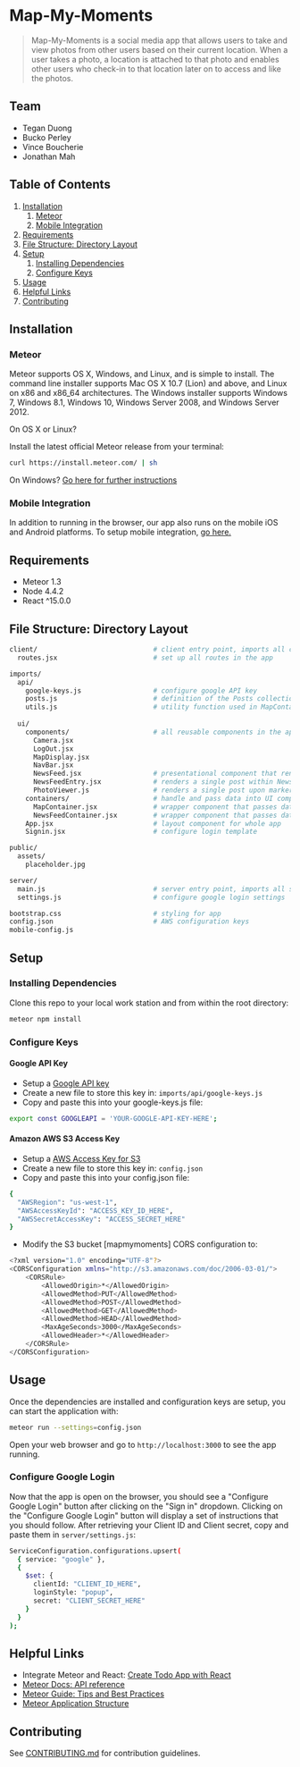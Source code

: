 # Map-My-Moments

> Map-My-Moments is a social media app that allows users to take and view photos from other users based on their current location. When a user takes a photo, a location is attached to that photo and enables other users who check-in to that location later on to access and like the photos. 

## Team

  - Tegan Duong
  - Bucko Perley
  - Vince Boucherie
  - Jonathan Mah

## Table of Contents

1. [Installation](#installation)
    1. [Meteor](#meteor)
    1. [Mobile Integration](#mobile-integration)
1. [Requirements](#requirements)
1. [File Structure: Directory Layout](#file-structure-directory-layout)
1. [Setup](#setup)
    1. [Installing Dependencies](#installing-dependencies)
    1. [Configure Keys](#configure-keys)
1. [Usage](#Usage)
1. [Helpful Links](#helpful-links)
1. [Contributing](#contributing)

## Installation

### Meteor

Meteor supports OS X, Windows, and Linux, and is simple to install. The command line installer supports Mac OS X 10.7 (Lion) and above, and Linux on x86 and x86_64 architectures. The Windows installer supports Windows 7, Windows 8.1, Windows 10, Windows Server 2008, and Windows Server 2012.

On OS X or Linux?

Install the latest official Meteor release from your terminal:

```sh
curl https://install.meteor.com/ | sh
```

On Windows? [Go here for further instructions](https://www.meteor.com/install)

### Mobile Integration

In addition to running in the browser, our app also runs on the mobile iOS and Android platforms. To setup mobile integration, [go here.](http://guide.meteor.com/mobile.html#installing-prerequisites)


## Requirements

- Meteor 1.3
- Node 4.4.2
- React ^15.0.0


## File Structure: Directory Layout

```sh
client/                             # client entry point, imports all client code
  routes.jsx                        # set up all routes in the app

imports/
  api/
    google-keys.js                  # configure google API key
    posts.js                        # definition of the Posts collection and methods related to posts
    utils.js                        # utility function used in MapContainer.jsx
  
  ui/
    components/                     # all reusable components in the application
      Camera.jsx
      LogOut.jsx
      MapDisplay.jsx
      NavBar.jsx
      NewsFeed.jsx                  # presentational component that renders posts
      NewsFeedEntry.jsx             # renders a single post within NewsFeed
      PhotoViewer.js                # renders a single post upon marker click in MapDisplay
    containers/                     # handle and pass data into UI components via props
      MapContainer.jsx              # wrapper component that passes data to MapDisplay
      NewsFeedContainer.jsx         # wrapper component that passes data to NewsFeed
    App.jsx                         # layout component for whole app
    Signin.jsx                      # configure login template

public/
  assets/
    placeholder.jpg

server/
  main.js                           # server entry point, imports all server code
  settings.js                       # configure google login settings

bootstrap.css                       # styling for app
config.json                         # AWS configuration keys
mobile-config.js
```


## Setup

### Installing Dependencies

Clone this repo to your local work station and from within the root directory:

```sh
meteor npm install
```

### Configure Keys

#### Google API Key
- Setup a [Google API key](https://developers.google.com/maps/documentation/javascript/get-api-key#key) 
- Create a new file to store this key in: `imports/api/google-keys.js`
- Copy and paste this into your google-keys.js file:
```sh
export const GOOGLEAPI = 'YOUR-GOOGLE-API-KEY-HERE';
```

#### Amazon AWS S3 Access Key
- Setup a [AWS Access Key for S3](https://console.aws.amazon.com/iam/home#security_credential) 
- Create a new file to store this key in: `config.json`
- Copy and paste this into your config.json file:
```sh
{
  "AWSRegion": "us-west-1",
  "AWSAccessKeyId": "ACCESS_KEY_ID_HERE",
  "AWSSecretAccessKey": "ACCESS_SECRET_HERE"
}
```
- Modify the S3 bucket [mapmymoments] CORS configuration to:
```sh
<?xml version="1.0" encoding="UTF-8"?>
<CORSConfiguration xmlns="http://s3.amazonaws.com/doc/2006-03-01/">
    <CORSRule>
        <AllowedOrigin>*</AllowedOrigin>
        <AllowedMethod>PUT</AllowedMethod>
        <AllowedMethod>POST</AllowedMethod>
        <AllowedMethod>GET</AllowedMethod>
        <AllowedMethod>HEAD</AllowedMethod>
        <MaxAgeSeconds>3000</MaxAgeSeconds>
        <AllowedHeader>*</AllowedHeader>
    </CORSRule>
</CORSConfiguration>
```


## Usage

Once the dependencies are installed and configuration keys are setup, you can start the application with:
```sh
meteor run --settings=config.json
```
Open your web browser and go to `http://localhost:3000` to see the app running.

### Configure Google Login

Now that the app is open on the browser, you should see a "Configure Google Login" button after clicking on the "Sign in" dropdown. Clicking on the "Configure Google Login" button will display a set of instructions that you should follow. After retrieving your Client ID and Client secret, copy and paste them in `server/settings.js`:

```sh
ServiceConfiguration.configurations.upsert(
  { service: "google" },
  {
    $set: {
      clientId: "CLIENT_ID_HERE",
      loginStyle: "popup",
      secret: "CLIENT_SECRET_HERE"
    }
  }
);
```


## Helpful Links

- Integrate Meteor and React: [Create Todo App with React](https://www.meteor.com/tutorials/react/creating-an-app)
- [Meteor Docs: API reference](http://docs.meteor.com/#/full/meteorguide)
- [Meteor Guide: Tips and Best Practices](http://guide.meteor.com/)
- [Meteor Application Structure](http://guide.meteor.com/structure.html#javascript-structure)


## Contributing

See [CONTRIBUTING.md](CONTRIBUTING.md) for contribution guidelines.
